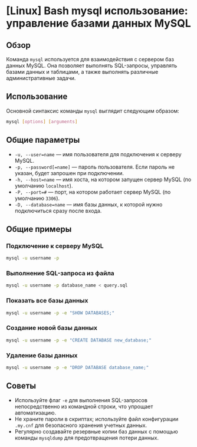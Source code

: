 # [Linux] Bash mysql использование: управление базами данных MySQL

## Обзор
Команда `mysql` используется для взаимодействия с сервером баз данных MySQL. Она позволяет выполнять SQL-запросы, управлять базами данных и таблицами, а также выполнять различные административные задачи.

## Использование
Основной синтаксис команды `mysql` выглядит следующим образом:

```bash
mysql [options] [arguments]
```

## Общие параметры
- `-u, --user=name` — имя пользователя для подключения к серверу MySQL.
- `-p, --password[=name]` — пароль пользователя. Если пароль не указан, будет запрошен при подключении.
- `-h, --host=name` — имя хоста, на котором запущен сервер MySQL (по умолчанию `localhost`).
- `-P, --port=#` — порт, на котором работает сервер MySQL (по умолчанию `3306`).
- `-D, --database=name` — имя базы данных, к которой нужно подключиться сразу после входа.

## Общие примеры
### Подключение к серверу MySQL
```bash
mysql -u username -p
```

### Выполнение SQL-запроса из файла
```bash
mysql -u username -p database_name < query.sql
```

### Показать все базы данных
```bash
mysql -u username -p -e "SHOW DATABASES;"
```

### Создание новой базы данных
```bash
mysql -u username -p -e "CREATE DATABASE new_database;"
```

### Удаление базы данных
```bash
mysql -u username -p -e "DROP DATABASE database_name;"
```

## Советы
- Используйте флаг `-e` для выполнения SQL-запросов непосредственно из командной строки, что упрощает автоматизацию.
- Не храните пароли в скриптах; используйте файл конфигурации `.my.cnf` для безопасного хранения учетных данных.
- Регулярно создавайте резервные копии баз данных с помощью команды `mysqldump` для предотвращения потери данных.